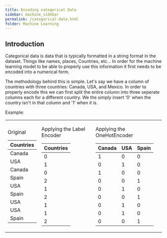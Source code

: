 ```yaml
---
title: Encoding categorical Data
sidebar: machine_sidebar
permalink: /categorical-data.html
folder: Machine Learning
---
```


<script src="https://cdnjs.cloudflare.com/ajax/libs/mathjax/2.7.0/MathJax.js?config=TeX-AMS-MML_HTMLorMML" type="text/javascript"></script>

## Introduction

Categorical data is data that is typically formatted in a string format in the dataset. Things like names, places, Countries, etc... In order for the machine learning model to be able to properly use this information it first needs to be encoded into a numerical form.

The methodology behind this is simple. Let's say we have a column of countries with three countries: Canada, USA, and Mexico. In order to properly encode this we can first split the entire column into three seperate columns each for a different country. We the simply insert '0' when the country isn't in that column and '1' when it is.

  Example: 
  <table> 
  
  <tr><td>
  
  Original
  
  | Countries |
  |-----------|
  | Canada    |
  | USA       |
  | Canada    |
  | Spain     |
  | USA       |
  | Spain     |
  | USA       |
  | USA       |
  | Spain     |
  
  </td><td>
  
  Applying the Label Encoder
  
  |Countries|
  |--|
  |0 |
  |1 |
  |0 |
  |2 |
  |1 | 
  |2 |
  |1 | 
  |1 |
  |2 |
  
  </td><td>
  
  Applying the OneHotEncoder
  
  | Canada | USA | Spain |
  |--------|-----|-------|
  | 1 | 0 | 0 |
  | 0 | 1 | 0 |
  | 1 | 0 | 0 |
  | 0 | 0 | 1 |
  | 0 | 1 | 0 |
  | 0 | 0 | 1 |
  | 0 | 1 | 0 |
  | 0 | 1 | 0 |
  | 0 | 0 | 1 |
  </td></tr>
  </table>